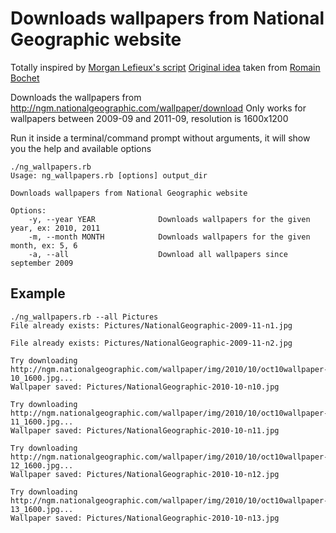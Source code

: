Downloads wallpapers from National Geographic website
====================================================

Totally inspired by [Morgan Lefieux's script](http://gerard.geekandfree.org/blog/2011/01/04/telechargez-simplement-les-fonds-decran-du-site-national-geo/)
[Original idea](http://blog.stackr.fr/2011/01/rotation-fond-ecrans-wallpapers-national-geographic/) taken from [Romain Bochet](https://github.com/rbochet/National-Geographic-Wallpaper-Download)

Downloads the wallpapers from http://ngm.nationalgeographic.com/wallpaper/download
Only works for wallpapers between 2009-09 and 2011-09, resolution is 1600x1200

Run it inside a terminal/command prompt without arguments, it will show you the help and available options

    ./ng_wallpapers.rb 
    Usage: ng_wallpapers.rb [options] output_dir

    Downloads wallpapers from National Geographic website

    Options:
        -y, --year YEAR              Downloads wallpapers for the given year, ex: 2010, 2011
        -m, --month MONTH            Downloads wallpapers for the given month, ex: 5, 6
        -a, --all                    Download all wallpapers since september 2009

Example
-------

    ./ng_wallpapers.rb --all Pictures
	File already exists: Pictures/NationalGeographic-2009-11-n1.jpg

	File already exists: Pictures/NationalGeographic-2009-11-n2.jpg

	Try downloading http://ngm.nationalgeographic.com/wallpaper/img/2010/10/oct10wallpaper-10_1600.jpg...
	Wallpaper saved: Pictures/NationalGeographic-2010-10-n10.jpg

	Try downloading http://ngm.nationalgeographic.com/wallpaper/img/2010/10/oct10wallpaper-11_1600.jpg...
	Wallpaper saved: Pictures/NationalGeographic-2010-10-n11.jpg

	Try downloading http://ngm.nationalgeographic.com/wallpaper/img/2010/10/oct10wallpaper-12_1600.jpg...
	Wallpaper saved: Pictures/NationalGeographic-2010-10-n12.jpg

	Try downloading http://ngm.nationalgeographic.com/wallpaper/img/2010/10/oct10wallpaper-13_1600.jpg...
	Wallpaper saved: Pictures/NationalGeographic-2010-10-n13.jpg
